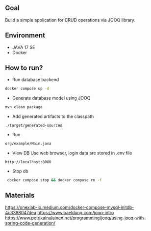 Goal
---
Build a simple application for CRUD operations via JOOQ library.

Environment
---
- JAVA 17 SE
- Docker

How to run?
---
- Run database backend
```cmd
docker compose up -d
```
- Generate database model using JOOQ
```cmd
mvn clean package
```
- Add generated artifacts to the classpath
```code
./target/generated-sources
```
- Run 
```cmd
org/example/Main.java
```
- View DB
Use web browser, login data are stored in .env file
```
http://localhost:8080
```

- Stop db

```cmd
 docker compose stop && docker compose rm -f
```
Materials
---
https://onexlab-io.medium.com/docker-compose-mysql-initdb-4c3388047dea
https://www.baeldung.com/jooq-intro
https://www.petrikainulainen.net/programming/jooq/using-jooq-with-spring-code-generation/
